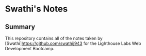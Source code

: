 # Swathi's Notes

## Summary 
This repository contains all of the notes taken by [Swathi]https://github.com/swathij943 for the Lighthouse Labs Web Development Bootcamp.